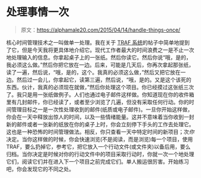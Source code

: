 # 处理事情一次

> 原文：<https://alphamale20.com/2015/04/14/handle-things-once/>

核心时间管理技术之一叫做单一处理。我在关于 [TRAF 系统](http://www.sublimeyourtime.com/2012/11/18/managing-paper-flow-the-traf-system/)的帖子中简单地提到了它，但是今天我将更具体地介绍它。现代工作者最大的时间浪费之一是不止一次地处理输入的信息。你拿起桌子上的一张纸。然后你读它。然后你说“哦，是的，我必须这么做。”然后你把它放在一边。后来，可能是几天后，你再次拿起那张纸，读了一遍，然后说，“哦，是的，这个。我真的必须这么做，”然后又把它放在一边。然后过一会儿，你拿起它，读第三遍，然后说，“哦，是的。又是这个该死的东西。伙计，我真的必须现在就做，”然后你处理这个项目。你已经摸过这张纸三次了。我只是用一张纸做例子。人们也通过电子邮件这样做。你知道现在你的收件箱里有几封邮件，你已经读了，或者至少浏览了几遍，但没有采取任何行动。你的时间管理目标之一是一次性处理收到的邮件(纸质或电子邮件)。一旦你开始这样做，你会在一天中释放出惊人的时间，以及一些情绪能量。这并不意味着当你收到一封新的邮件或者一张新的纸放在你的桌子上时，你会立刻停下手头的工作去处理它。这也是一种恐怖的时间管理做法。相反，你只查看一天中特定时间的新项目；次*你*决定。当你这样做的时候，你会快速浏览(不是阅读，而是浏览)每一个项目，使用 TRAF，要么扔掉它，参考它，把它放入一个行动文件(或文件夹)以备后用，要么归档。当你决定是时候对你的行动文件中的项目采取行动时，你就一次一个地处理它们，阅读它们并在进入下一个项目之前完成它们。单人搬运很厉害。开始练习吧，你会发现它的不同之处。